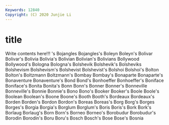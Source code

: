 ```yaml
---
Keywords: 12840
Copyright: (C) 2020 Junjie Li
---
```


# title

Write contents here!!!
's 
Bojangles 
Bojangles's
Boleyn 
Boleyn's 
Bolivar 
Bolivar's 
Bolivia 
Bolivia's 
Bolivian 
Bolivian's 
Bolivians 
Bollywood
Bollywood's 
Bologna 
Bologna's 
Bolshevik 
Bolshevik's 
Bolsheviks 
Bolshevism 
Bolshevism's 
Bolshevist 
Bolshevist's
Bolshoi 
Bolshoi's 
Bolton 
Bolton's 
Boltzmann 
Boltzmann's 
Bombay 
Bombay's 
Bonaparte 
Bonaparte's
Bonaventure 
Bonaventure's 
Bond 
Bond's 
Bonhoeffer 
Bonhoeffer's 
Boniface 
Boniface's 
Bonita 
Bonita's
Bonn 
Bonn's 
Bonner 
Bonner's 
Bonneville 
Bonneville's 
Bonnie 
Bonnie's 
Bono 
Bono's
Booker 
Booker's 
Boole 
Boole's 
Boolean 
Boolean's 
Boone 
Boone's 
Booth 
Booth's
Bordeaux 
Bordeaux's 
Borden 
Borden's 
Bordon 
Bordon's 
Boreas 
Boreas's 
Borg 
Borg's
Borges 
Borges's 
Borgia 
Borgia's 
Borglum 
Borglum's 
Boris 
Boris's 
Bork 
Bork's
Borlaug 
Borlaug's 
Born 
Born's 
Borneo 
Borneo's 
Borobudur 
Borobudur's 
Borodin 
Borodin's
Boru 
Boru's 
Bosch 
Bosch's 
Bose 
Bose's 
Bosnia 
